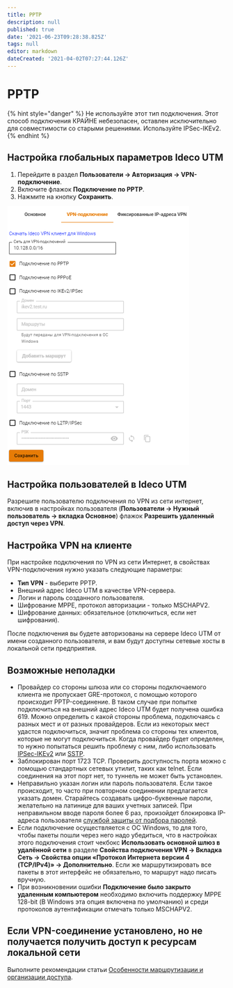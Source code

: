 ```yaml
---
title: PPTP
description: null
published: true
date: '2021-06-23T09:28:38.825Z'
tags: null
editor: markdown
dateCreated: '2021-04-02T07:27:44.126Z'
---
```


# PPTP

{% hint style="danger" %}
Не используйте этот тип подключения. Этот способ подключения КРАЙНЕ небезопасен, оставлен исключительно для совместимости со старыми решениями. Используйте IPSec-IKEv2.
{% endhint %}

## Настройка глобальных параметров Ideco UTM

1. Перейдите в раздел **Пользователи -&gt; Авторизация -&gt; VPN-подключение**.
2. Включите флажок **Подключение по PPTP**.
3. Нажмите на кнопку **Сохранить**.

![](../../../../.gitbook/assets/pptp.png)

## Настройка пользователей в Ideco UTM

Разрешите пользователю подключения по VPN из сети интернет, включив в настройках пользователя \(**Пользователи -&gt; Нужный пользователь -&gt; вкладка Основное**\) флажок **Разрешить удаленный доступ через VPN**.

## Настройка VPN на клиенте

При настройке подключения по VPN из сети Интернет, в свойствах VPN-подключения нужно указать следующие параметры:

* **Тип VPN** - выберите PPTP.
* Внешний адрес Ideco UTM в качестве VPN-сервера.
* Логин и пароль созданного пользователя.
* Шифрование MPPE, протокол авторизации - только MSCHAPV2.
* Шифрование данных: обязательное \(отключиться, если нет шифрования\).

После подключения вы будете авторизованы на сервере Ideco UTM от имени созданного пользователя, и вам будут доступны сетевые хосты в локальной сети предприятия.

## Возможные неполадки

* Провайдер со стороны шлюза или со стороны подключаемого клиента не пропускает GRE-протокол, с помощью которого происходит PPTP-соединение. В таком случае при попытке подключиться на внешний адрес Ideco UTM будет получена ошибка 619. Можно определить с какой стороны проблема, подключаясь с разных мест и от разных провайдеров. Если из некоторых мест удастся подключиться, значит проблема со стороны тех клиентов, которые не могут подключиться. Когда провайдер будет определен, то нужно попытаться решить проблему с ним, либо использовать [IPSec-IKEv2](ipsec-ikev2.md) или [SSTP](sstp.md).
* Заблокирован порт 1723 TCP. Проверить доступность порта можно с помощью стандартных сетевых утилит, таких как telnet. Если соединения на этот порт нет, то туннель не может быть установлен.
* Неправильно указан логин или пароль пользователя. Если такое происходит, то часто при повторном соединении предлагается указать домен. Старайтесь создавать цифро-буквенные пароли, желательно на латинице для ваших учетных записей. При неправильном вводе пароля более 6 раз, произойдет блокировка IP-адреса пользователя [службой защиты от подбора паролей](../../../access-rules/fail2ban.md).
* Если подключение осуществляется с ОС Windows, то для того, чтобы пакеты пошли через него надо убедиться, что в настройках этого подключения стоит чекбокс **Использовать основной шлюз в удалённой сети** в разделе **Свойства подключения VPN -&gt; Вкладка Сеть -&gt; Свойства опции «Протокол Интернета версии 4 \(TCP/IPv4\)» -&gt; Дополнительно**. Если же маршрутизировать все пакеты в этот интерфейс не обязательно, то маршрут надо писать вручную.
* При возникновении ошибки **Подключение было закрыто удаленным компьютером** необходимо включить поддержку MPPE 128-bit \(В Windows эта опция включена по умолчанию\) и среди протоколов аутентификации отмечать только MSCHAPV2.

## Если VPN-соединение установлено, но не получается получить доступ к ресурсам локальной сети

Выполните рекомендации статьи [Особенности маршрутизации и организации доступа](features.md).

